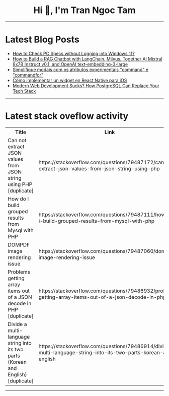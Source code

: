 <h1 align="center">Hi 👋, I'm Tran Ngoc Tam</h1>

---

# Latest Blog Posts 
<!-- BLOG-POST-LIST:START -->
- [How to Check PC Specs without Logging into Windows 11?](https://dev.to/winsides/how-to-check-pc-specs-without-logging-into-windows-11-21cm)
- [How to Build a RAG Chatbot with LangChain, Milvus, Together AI Mixtral 8x7B Instruct v0.1, and OpenAI text-embedding-3-large](https://dev.to/zilliz/how-to-build-a-rag-chatbot-with-langchain-milvus-together-ai-mixtral-8x7b-instruct-v01-and-324l)
- [Simplifique modais com os atributos experimentais &quot;command&quot; e &quot;commandfor&quot;](https://dev.to/brunoredes/simplifique-modais-com-os-atributos-experimentais-command-e-commandfor-3ahi)
- [Cómo implementar un widget en React Native para iOS](https://dev.to/fernando_arriagada/como-implementar-un-widget-en-react-native-para-ios-1j1m)
- [Modern Web Development Sucks? How PostgreSQL Can Replace Your Tech Stack](https://dev.to/lovestaco/modern-web-development-sucks-how-postgresql-can-replace-your-tech-stack-2544)
<!-- BLOG-POST-LIST:END -->

---

# Latest stack oveflow activity
<table>
  <tr><th>Title</th><th>Link</th></tr>
  <!-- STACKOVERFLOW:START --><tr><td>Can not extract JSON values from JSON string using PHP [duplicate]</td><td>https://stackoverflow.com/questions/79487172/can-not-extract-json-values-from-json-string-using-php</td></tr><tr><td>How do I build grouped results from Mysql with PHP</td><td>https://stackoverflow.com/questions/79487111/how-do-i-build-grouped-results-from-mysql-with-php</td></tr><tr><td>DOMPDF image rendering issue</td><td>https://stackoverflow.com/questions/79487060/dompdf-image-rendering-issue</td></tr><tr><td>Problems getting array items out of a JSON decode in PHP [duplicate]</td><td>https://stackoverflow.com/questions/79486932/problems-getting-array-items-out-of-a-json-decode-in-php</td></tr><tr><td>Divide a multi-language string into its two parts &lpar;Korean and English&rpar; [duplicate]</td><td>https://stackoverflow.com/questions/79486914/divide-a-multi-language-string-into-its-two-parts-korean-and-english</td></tr><!-- STACKOVERFLOW:END -->
</table>

---


